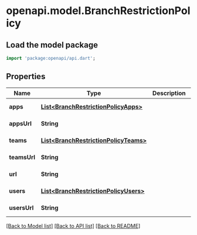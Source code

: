 # openapi.model.BranchRestrictionPolicy

## Load the model package
```dart
import 'package:openapi/api.dart';
```

## Properties
Name | Type | Description | Notes
------------ | ------------- | ------------- | -------------
**apps** | [**List&lt;BranchRestrictionPolicyApps&gt;**](BranchRestrictionPolicyApps.md) |  | [default to []]
**appsUrl** | **String** |  | [default to null]
**teams** | [**List&lt;BranchRestrictionPolicyTeams&gt;**](BranchRestrictionPolicyTeams.md) |  | [default to []]
**teamsUrl** | **String** |  | [default to null]
**url** | **String** |  | [default to null]
**users** | [**List&lt;BranchRestrictionPolicyUsers&gt;**](BranchRestrictionPolicyUsers.md) |  | [default to []]
**usersUrl** | **String** |  | [default to null]

[[Back to Model list]](../README.md#documentation-for-models) [[Back to API list]](../README.md#documentation-for-api-endpoints) [[Back to README]](../README.md)


